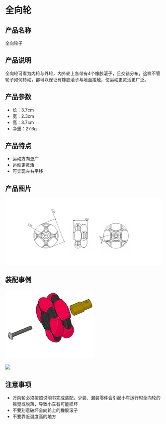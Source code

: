 # 全向轮   
   
## 产品名称

全向轮子

## 产品说明   

全向轮可看为内轮与外轮，内外轮上各带有4个橡胶滚子，且交错分布，这样不管轮子如何转动，都可以保证有橡胶滚子与地面接触，使运动更灵活更广泛。  
   
## 产品参数   

- 长：3.7cm   
- 宽：2.3cm   
- 高：3.7cm   
- 净重：27.6g   
 
## 产品特点   

- 运动方向更广   
- 运动更灵活   
- 可实现左右平移   
   
## 产品图片  

![](./wheel/003.png)   
   
   
## 装配事例  

![](./wheel/002.png)   

![](https://img.alicdn.com/imgextra/i2/2830157417/TB2xfHrXDlcwKJjSZFqXXc2kFXa_!!2830157417.jpg)   
   
   
## 注意事项   

- 万向轮必须按照说明书完成装配，少装、漏装零件会引起小车运行时全向轮的摇晃或脱落，导致小车有可能损坏   
- 不要刻意破坏全向轮上的橡胶滚子   
- 不要靠近温度高的地方   


